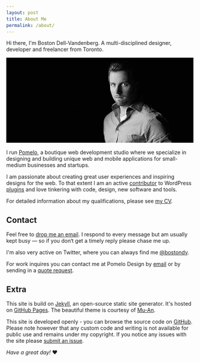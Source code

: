 ```yaml
---
layout: post
title: About Me
permalink: /about/
---
```


<span class="dropcap">H</span><span class="run-in">i there, I'm Boston Dell-Vandenberg.</span> A multi-disciplined designer, developer and freelancer from Toronto.

![Photo of Boston Dell-Vandenberg](/images/boston.jpg)

I run [Pomelo](http://pomelodesign.com), a boutique web development studio where we specialize in designing and building unique web and mobile applications for small-medium businesses and startups.

I am passionate about creating great user experiences and inspiring designs for the web. To that extent I am an active [contributor](http://wordpress.org/plugins/enhanced-text-widget/) to WordPress [plugins](http://wordpress.org/plugins/ultimate-posts-widget/) and love tinkering with code, design, new software and tools.

For detailed information about my qualifications, please see [my CV](/cv/).

## Contact

Feel free to [drop me an email](mailto:hello@bostondv.com). I respond to every message but am usually kept busy &mdash; so if you don&lsquo;t get a timely reply please chase me up.

I'm also very active on Twitter, where you can always find me [@bostondv](http://twitter.com/bostondv).

For work inquires you can contact me at Pomelo Design by [email](mailto:info@pomelodesign.com) or by sending in a [quote request](http://pomelodesign.com/#contact).

## Extra

This site is build on [Jekyll](http://jekyllrb.com/), an open-source static site generator. It's hosted on [GitHub Pages](http://pages.github.com/). The beautiful theme is courtesy of [Mu-An](https://github.com/muan/scribble).

This site is developed openly - you can browse the source code on [GitHub](https://github.com/bostondv/bostondv.github.io). Please note however that any custom code and writing is not available for public use and remains under my copyright. If you notice any issues with the site please [submit an issue](https://github.com/bostondv/bostondv.github.io/issues).

*Have a great day!* ♥

